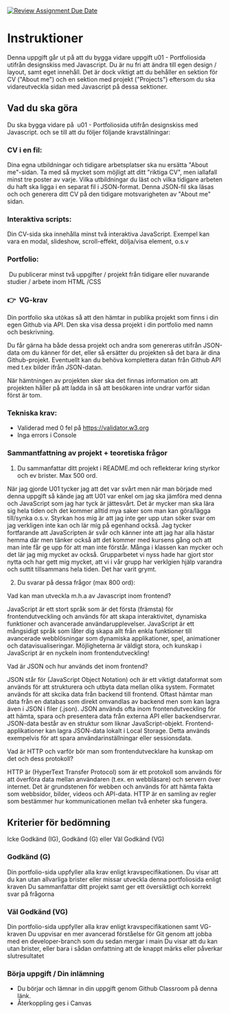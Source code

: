 [![Review Assignment Due Date](https://classroom.github.com/assets/deadline-readme-button-22041afd0340ce965d47ae6ef1cefeee28c7c493a6346c4f15d667ab976d596c.svg)](https://classroom.github.com/a/Y0f03qEq)
# Instruktioner

Denna uppgift går ut på att du bygga vidare uppgift u01 - Portfoliosida utifrån designskiss med Javascript. Du är nu fri att ändra till egen design / layout, samt eget innehåll. Det är dock viktigt att du behåller en sektion för CV ("About me") och en sektion med projekt ("Projects") eftersom du ska vidareutveckla sidan med Javascript på dessa sektioner. 

## Vad du ska göra

Du ska bygga vidare på  u01 - Portfoliosida utifrån designskiss med Javascript. och se till att du följer följande kravställningar: 

### CV i en fil:
Dina egna utbildningar och tidigare arbetsplatser ska nu ersätta "About me"-sidan. Ta med så mycket som möjligt att ditt "riktiga CV", men iallafall minst tre poster av varje.
Vilka utbildningar du läst och vilka tidigare arbeten du haft ska ligga i en separat fil i JSON-format. Denna JSON-fil ska läsas och och generera ditt CV på den tidigare motsvarigheten av "About me" sidan.


### Interaktiva scripts:
Din CV-sida ska innehålla minst två interaktiva JavaScript. Exempel kan vara en modal, slideshow, scroll-effekt, dölja/visa element, o.s.v

### Portfolio:
 Du publicerar minst två uppgifter / projekt från tidigare eller nuvarande studier / arbete inom HTML /CSS

### 👉  VG-krav

Din portfolio ska utökas så att den hämtar in publika projekt som finns i din egen Github via API. Den ska visa dessa projekt i din portfolio med namn och beskrivning.

Du får gärna ha både dessa projekt och andra som genereras utifrån JSON-data om du känner för det, eller så ersätter du projekten så det bara är dina Github-projekt. Eventuellt kan du behöva komplettera datan från Github API med t.ex bilder ifrån JSON-datan.

När hämtningen av projekten sker ska det finnas information om att projekten håller på att ladda in så att besökaren inte undrar varför sidan först är tom.

### Tekniska krav:
* Validerad med 0 fel på https://validator.w3.org
* Inga errors i Console

### Sammantfattning av projekt + teoretiska frågor

1. Du sammanfattar ditt projekt i README.md och reflekterar kring styrkor och ev brister. Max 500 ord.

När jag gjorde U01 tycker jag att det var svårt men när man började med denna uppgift så kände jag att U01 var enkel om jag ska jämföra med denna och JavaScript som jag har tyck är jättesvårt. Det är mycker man ska lära sig hela tiden och det kommer alltid mya saker som man kan göra/lägga till/synka o.s.v. Styrkan hos mig är att jag inte ger upp utan söker svar om jag verkligen inte kan och lär mig på egenhand också. 
Jag tycker fortfarande att JavaScripten är svår och känner inte att jag har alla hästar hemma där men tänker också att det kommer med kursens gång och att man inte får ge upp för att man inte förstår. Många i klassen kan mycker och det lär jag mig mycket av också. Grupparbetet vi nyss hade har gjort stor nytta och har gett mig mycket, att vi i vår grupp har verklgien hjälp varandra och suttit tillsammans hela tiden. Det har varit grymt. 


2. Du svarar på dessa frågor (max 800 ord):

Vad kan man utveckla m.h.a av Javascript inom frontend?

JavaScript är ett stort språk som är det första (främsta) för frontendutveckling och används för att skapa interaktivitet, dynamiska funktioner och avancerade användarupplevelser.
JavaScript är ett mångsidigt språk som låter dig skapa allt från enkla funktioner till avancerade webblösningar som dynamiska applikationer, spel, animationer och datavisualiseringar. Möjligheterna är väldigt stora, och kunskap i JavaScript är en nyckeln inom frontendutveckling!

Vad är JSON och hur används det inom frontend?

JSON står för (JavaScript Object Notation) och är ett viktigt dataformat som används för att strukturera och utbyta data mellan olika system. Formatet används för att skcika data från backend till frontend. 
Oftast hämtar man data från en databas som direkt omvandlas av backend men som kan lagra även i JSON i filer (.json). 
JSON används ofta inom frontendutveckling för att hämta, spara och presentera data från externa API eller backendservrar.
JSON-data består av en struktur som liknar JavaScript-objekt.
Frontend-applikationer kan lagra JSON-data lokalt i Local Storage. Detta används exempelvis för att spara användarinställningar eller sessionsdata.

Vad är HTTP och varför bör man som frontendutvecklare ha kunskap om det och dess protokoll?

HTTP är (HyperText Transfer Protocol) som är ett protokoll som används för att överföra data mellan användaren (t.ex. en webbläsare) och servern över internet. Det är grundstenen för webben och används för att hämta fakta som webbsidor, bilder, videos och API-data.
HTTP är en samling av regler som bestämmer hur kommunicationen mellan två enheter ska fungera. 

## Kriterier för bedömning

Icke Godkänd (IG), Godkänd (G) eller Väl Godkänd (VG)

### Godkänd (G)
Din portfolio-sida uppfyller alla krav enligt kravspecifikationen.
Du visar att du kan utan allvarliga brister eller missar utveckla denna portfoliosida enligt kraven
Du sammanfattar ditt projekt samt ger ett översiktligt och korrekt svar på frågorna

### Väl Godkänd (VG)

Din portfolio-sida uppfyller alla krav enligt kravspecifikationen samt VG-kraven
Du uppvisar en mer avancerad förståelse för Git genom att jobba med en developer-branch som du sedan mergar i main
Du visar att du kan utan brister, eller bara i sådan omfattning att de knappt märks eller påverkar slutresultatet

### Börja uppgift / Din inlämning
* Du börjar och lämnar in din uppgift genom Github Classroom på denna länk.
* Återkoppling ges i Canvas











# 
